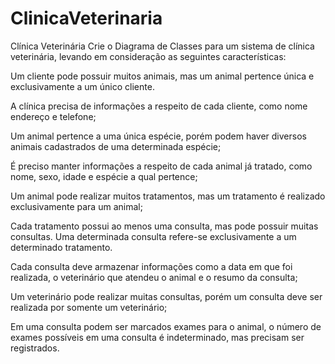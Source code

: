 # ClinicaVeterinaria

Clínica Veterinária Crie o Diagrama de Classes para um sistema de clínica veterinária, levando em consideração as seguintes características: 

Um cliente pode possuir muitos animais, mas um animal pertence única e exclusivamente a um único cliente. 

A clínica precisa de informações a respeito de cada cliente, como nome endereço e telefone; 

Um animal pertence a uma única espécie, porém podem haver diversos animais cadastrados de uma determinada espécie; 

É preciso manter informações a respeito de cada animal já tratado, como nome, sexo, idade e espécie a qual pertence;

Um animal pode realizar muitos tratamentos, mas um tratamento é realizado exclusivamente para um animal;

Cada tratamento possui ao menos uma consulta, mas pode possuir muitas consultas.
Uma determinada consulta refere-se exclusivamente a um determinado tratamento. 

Cada consulta deve armazenar informações como a data em que foi realizada, o veterinário que atendeu o animal e o resumo da consulta;

Um veterinário pode realizar muitas consultas, porém um consulta deve ser realizada por somente um veterinário; 

Em uma consulta podem ser marcados exames para o animal, o número de exames possíveis em uma consulta é indeterminado, mas precisam ser registrados.
